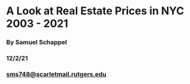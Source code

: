 # A Look at Real Estate Prices in NYC 2003 - 2021
### By Samuel Schappel
### 12/2/21
### sms748@scarletmail.rutgers.edu

